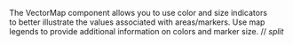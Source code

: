 The VectorMap component allows you to&nbsp;use color and size indicators to&nbsp;better illustrate the values associated with areas/markers. Use map legends to&nbsp;provide additional information on&nbsp;colors and marker size.
// _split_